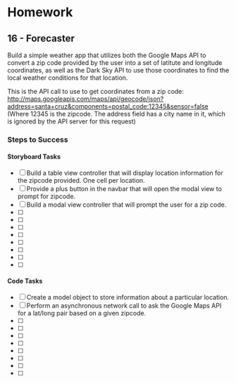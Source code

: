 # Homework

## 16 - Forecaster

Build a simple weather app that utilizes both the Google Maps API to convert a zip code provided by the user into a set of latitute and longitude coordinates, as well as the Dark Sky API to use those coordinates to find the local weather conditions for that location.

This is the API call to use to get coordinates from a zip code:
http://maps.googleapis.com/maps/api/geocode/json?address=santa+cruz&components=postal_code:12345&sensor=false
(Where 12345 is the zipcode. The address field has a city name in it, which is ignored by the API server for this request)

### Steps to Success

#### Storyboard Tasks

* [ ] Build a table view controller that will display location information for the zipcode provided. One cell per location.
* [ ] Provide a plus button in the navbar that will open the modal view to prompt for zipcode. 
* [ ] Build a modal view controller that will prompt the user for a zip code.
* [ ] 
* [ ]
* [ ]
* [ ]
* [ ]
* [ ]
* [ ]
* [ ]

#### Code Tasks

* [ ] Create a model object to store information about a particular location.
* [ ] Perform an asynchronous network call to ask the Google Maps API for a lat/long pair based on a given zipcode.
* [ ] 
* [ ]
* [ ]
* [ ]
* [ ]
* [ ]
* [ ]
* [ ]
